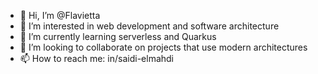 - 👋 Hi, I’m @Flavietta
- 👀 I’m interested in web development and software architecture
- 🌱 I’m currently learning serverless and Quarkus
- 💞️ I’m looking to collaborate on projects that use modern architectures
- 📫 How to reach me: in/saidi-elmahdi

<!---
Flavietta/Flavietta is a ✨ special ✨ repository because its `README.md` (this file) appears on your GitHub profile.
You can click the Preview link to take a look at your changes.
--->
